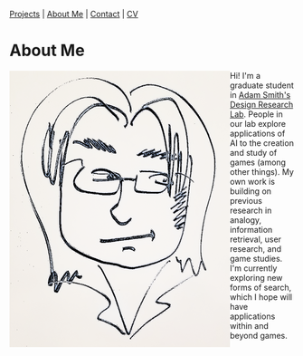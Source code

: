 [Projects](index.html) | [About Me](bio.html) | [Contact](contact.html) | [CV](CV.html) 

# About Me

<img align="left" src="basketch_small.png">

Hi! I'm a graduate student in [Adam Smith's Design Research Lab](https://adamsmith.as/). People in our lab explore applications of AI to the creation and study of games (among other things). My own work is building on previous research in analogy, information retrieval, user research, and game studies. I'm currently exploring new forms of search, which I hope will have applications within and beyond games.




